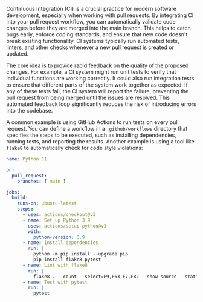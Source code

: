 Continuous Integration (CI) is a crucial practice for modern software development, especially when working with pull requests. By integrating CI into your pull request workflow, you can automatically validate code changes before they are merged into the main branch. This helps to catch bugs early, enforce coding standards, and ensure that new code doesn't break existing functionality. CI systems typically run automated tests, linters, and other checks whenever a new pull request is created or updated.

The core idea is to provide rapid feedback on the quality of the proposed changes. For example, a CI system might run unit tests to verify that individual functions are working correctly. It could also run integration tests to ensure that different parts of the system work together as expected. If any of these tests fail, the CI system will report the failure, preventing the pull request from being merged until the issues are resolved. This automated feedback loop significantly reduces the risk of introducing errors into the codebase.

A common example is using GitHub Actions to run tests on every pull request. You can define a workflow in a `.github/workflows` directory that specifies the steps to be executed, such as installing dependencies, running tests, and reporting the results. Another example is using a tool like `flake8` to automatically check for code style violations:

```yaml
name: Python CI

on:
  pull_request:
    branches: [ main ]

jobs:
  build:
    runs-on: ubuntu-latest
    steps:
      - uses: actions/checkout@v3
      - name: Set up Python 3.9
        uses: actions/setup-python@v3
        with:
          python-version: 3.9
      - name: Install dependencies
        run: |
          python -m pip install --upgrade pip
          pip install flake8 pytest
      - name: Lint with flake8
        run: |
          flake8 . --count --select=E9,F63,F7,F82 --show-source --statistics
      - name: Test with pytest
        run: |
          pytest
```